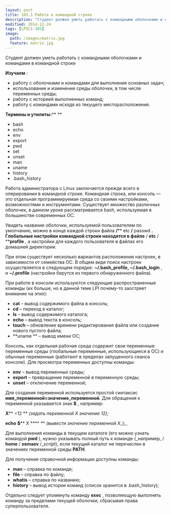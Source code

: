 ```yaml
---
layout: post
title: 103.1 Работа в командной строке
description: "Студент должен уметь работать с командными оболочками и командами в командной строке"
modified: 2014-12-24
tags: [LPIC1-101]
image:
  path: /images/matrix.jpg
  feature: matrix.jpg
---
```


Студент должен уметь работать с командными оболочками и командами в командной строке

**Изучаем** :

- работу с оболочками и командами для выполнения основных задач;
- использование и изменение среды оболочки, в том числе переменных среды;
- работу с историей выполненных команд;
- работу с командами исходя из текущего месторасположения.

**Термины и утилиты:****        **

- bash
- echo
- env
- export
- pwd
- set
- unset
- man
- uname
- history
- .bash\_history

Работа администратора с Linux заключается прежде всего в оперировании в командной строке. Командная строка, или консоль — это отдельная программируемая среда со своими настройками, возможностями и инструментами. Существует множество различных оболочек, в данном уроке рассматривается bash, используемая в большинстве современных ОС.

Увидеть название оболочки, используемой пользователем по умолчанию, можно в конце каждой строки файла **/**** etc ****/**** passwd **. Глобальные настройки командной строки находятся в файле** / ****etc**** / ****profile** , а настройки для каждого пользователя в файлах его домашней директории.

При этом существует несколько вариантов расположения настроек, в зависимости от семейства ОС. В общем виде поиск настроек осуществляется в следующем порядке:   **~/.bash\_profile, ~/.bash\_login** , и **~/.profile** (настройки берутся из первого обнаруженного файла).

При работе в консоли используются следующие распространенные команды (их больше, но в данной теме LPI почему-то заостряет внимание на этих):

- **cat**          –  вывод содержимого файла в консоль;
- **cd**         – переход в каталог;
- **ls**         – вывод содержимого каталога;
- **echo**         – вывод текста в консоль;
- **touch**         – обновление времени редактирования файла или создание нового пустого файла;
- **uname       ** – вывод имени ОС;

Консоль, как отдельная рабочая среда содержит свои переменные: переменные среды (глобальные переменные, использующиеся в ОС) и обычные переменные (работают в пределах запущенного сеанса консоли). Для просмотра переменных доступны команды:

- **env** – вывод переменных среды;
- **export** – превращение переменной в переменную среды;
- **unset** – отключение переменной;

Для создания переменной используется простой синтаксис **имя\_переменной=значение\_переменной**. Для обращения к переменной указывается знак **$** , например:

**X**** =12               ** _(задать переменной_ _X_ _значение 12);_

**echo**   **$**** X ****               ** _(вывести значение переменной_ _X__);_

Для выполнения команды в текущем каталоге (его можно узнать командой **pwd** ), нужно указывать полный путь к команде (_например, / __home__ / __semaev__ /__script_), если текущий каталог не перечислен в значениях переменной среды **PATH**.

Для получения справочной информации доступны команды:

- **man**         – справка по команде;
- **file**         – справка по файлу;
- **whatis** – справка по названию;
- **history** – вывод истории команд (список хранится в .bash\_history);

Отдельно следует упомянуть команду **exec** , позволяющую выполнять команду за пределами текущей оболочки, сбрасывая права суперпользователя.
